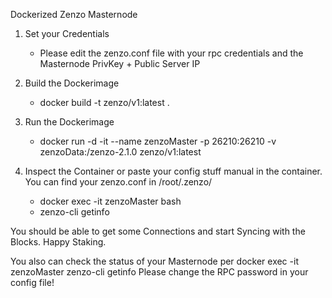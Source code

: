Dockerized Zenzo Masternode

1. Set your Credentials
    - Please edit the zenzo.conf file with your rpc credentials and the Masternode PrivKey + Public Server IP

2. Build the Dockerimage
    - docker build -t zenzo/v1:latest .

3. Run the Dockerimage
    - docker run -d -it --name zenzoMaster -p 26210:26210 -v zenzoData:/zenzo-2.1.0 zenzo/v1:latest 

4. Inspect the Container or paste your config stuff manual in the container. You can find your zenzo.conf in /root/.zenzo/
    - docker exec -it zenzoMaster bash
    - zenzo-cli getinfo

You should be able to get some Connections and start Syncing with the Blocks. Happy Staking.

You also can check the status of your Masternode per docker exec -it zenzoMaster zenzo-cli getinfo
Please change the RPC password in your config file!
